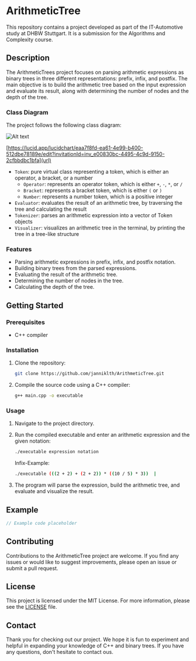 # ArithmeticTree
This repository contains a project developed as part of the IT-Automotive study at DHBW Stuttgart. It is a submission for the Algorithms and Complexity course.

## Description

The ArithmeticTrees project focuses on parsing arithmetic expressions as binary trees in three different representations: prefix, infix, and postfix. The main objective is to build the arithmetic tree based on the input expression and evaluate its result, along with determining the number of nodes and the depth of the tree.

### Class Diagram

The project follows the following class diagram:

<img src="/UML_ArithmeticTree.png" alt="Alt text" title="Optional title">

[https://lucid.app/lucidchart/eaa7f8fd-ea61-4e99-b400-512dbe78189e/edit?invitationId=inv_e00830bc-4495-4c9d-9150-2cfbbdbc1bfa](url)



- `Token`: pure virtual class representing a token, which is either an operator, a bracket, or a number
   - `Operator`: represents an operator token, which is either `+`, `-`, `*`, or `/`
   - `Bracket`: represents a bracket token, which is either `(` or `)` 
   - `Number`: represents a number token, which is a positive integer
- `Evaluator`: evaluates the result of an arithmetic tree, by traversing the tree and calculating the result
- `Tokenizer`: parses an arithmetic expression into a vector of Token objects
- `Visualizer`: visualizes an arithmetic tree in the terminal, by printing the tree in a tree-like structure


### Features

- Parsing arithmetic expressions in prefix, infix, and postfix notation.
- Building binary trees from the parsed expressions.
- Evaluating the result of the arithmetic tree.
- Determining the number of nodes in the tree.
- Calculating the depth of the tree.

## Getting Started

### Prerequisites

- C++ compiler

### Installation

1. Clone the repository:

   ```bash
   git clone https://github.com/janniklth/ArithmeticTree.git

2. Compile the source code using a C++ compiler:

   ```bash
   g++ main.cpp -o executable

### Usage

1. Navigate to the project directory.

2. Run the compiled executable and enter an arithmetic expression and the given notation:

   ```bash
   ./executable expression notation
    ```
   Infix-Example: 

    ```bash
    ./executable (((2 + 2) + (2 + 2)) * ((10 / 5) * 3))  |
    ```



4. The program will parse the expression, build the arithmetic tree, and evaluate and visualize the result.


## Example

```c++
// Example code placeholder
```

## Contributing

Contributions to the ArithmeticTree project are welcome. If you find any issues or would like to suggest improvements, please open an issue or submit a pull request.

## License

This project is licensed under the MIT License. For more information, please see the [LICENSE](LICENSE) file.

## Contact

Thank you for checking out our project. We hope it is fun to experiment and helpful in expanding your knowledge of C++ and binary trees. If you have any questions, don't hesitate to contact ous.
